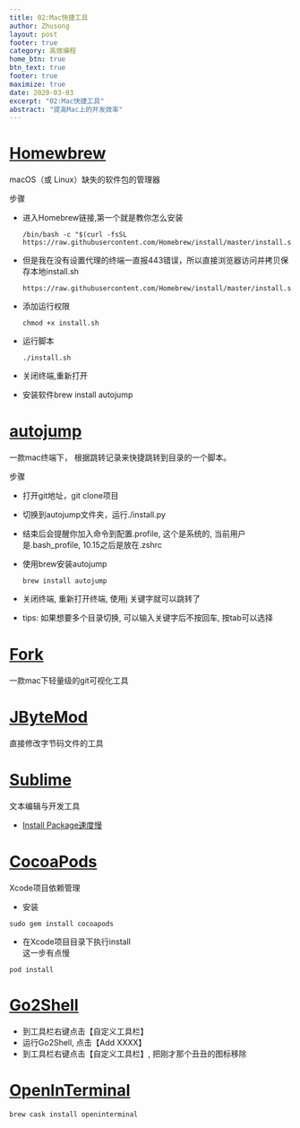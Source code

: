 ```yaml
---
title: 02:Mac快捷工具
author: Zhusong
layout: post
footer: true
category: 高效编程
home_btn: true
btn_text: true
footer: true
maximize: true
date: 2020-03-03
excerpt: "02:Mac快捷工具"
abstract: "提高Mac上的开发效率"
---
```


# [Homewbrew](https://brew.sh/index_zh-cn)
macOS（或 Linux）缺失的软件包的管理器

步骤  

* 进入Homebrew链接,第一个就是教你怎么安装  
 
	```shell
	/bin/bash -c "$(curl -fsSL https://raw.githubusercontent.com/Homebrew/install/master/install.sh)"
	```
* 但是我在没有设置代理的终端一直报443错误，所以直接浏览器访问并拷贝保存本地install.sh

	```
	https://raw.githubusercontent.com/Homebrew/install/master/install.sh
	```
* 添加运行权限  

	```shell
	chmod +x install.sh
	```  
* 运行脚本  

	```shell
	./install.sh
	```  
* 关闭终端,重新打开
* 安装软件brew install autojump

# [autojump](https://github.com/wting/autojump)

一款mac终端下， 根据跳转记录来快捷跳转到目录的一个脚本。

步骤

* 打开git地址，git clone项目
* 切换到autojump文件夹，运行./install.py
* 结束后会提醒你加入命令到配置.profile, 这个是系统的, 当前用户是.bash_profile, 10.15之后是放在.zshrc
* 使用brew安装autojump  

	```shell
	brew install autojump
	```
* 关闭终端, 重新打开终端, 使用j 关键字就可以跳转了
* tips: 如果想要多个目录切换, 可以输入关键字后不按回车, 按tab可以选择

# [Fork](https://git-fork.com/)

一款mac下轻量级的git可视化工具


# [JByteMod](https://github.com/GraxCode/JByteMod-Beta)

直接修改字节码文件的工具

# [Sublime](http://www.sublimetext.com/)

文本编辑与开发工具

* [Install Package速度慢](https://blog.csdn.net/qq_39633494/article/details/93330323?depth_1-utm_source=distribute.pc_relevant.none-task&utm_source=distribute.pc_relevant.none-task)

# [CocoaPods](https://cocoapods.org/)

Xcode项目依赖管理

* 安装

```shell
sudo gem install cocoapods
```
* 在Xcode项目目录下执行install  
  这一步有点慢   
  
```shell
pod install
```

# [Go2Shell](https://zipzapmac.com/Go2Shell)

* 到工具栏右键点击【自定义工具栏】
* 运行Go2Shell, 点击【Add XXXX】
* 到工具栏右键点击【自定义工具栏】, 把刚才那个丑丑的图标移除

# [OpenInTerminal](https://github.com/Ji4n1ng/OpenInTerminal)

```shell
brew cask install openinterminal
```